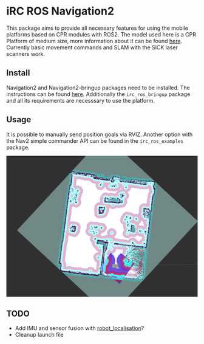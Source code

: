 # iRC ROS Navigation2 
This package aims to provide all necessary features for using the mobile platforms based on CPR modules with ROS2. The model used here is a CPR Platform of medium size, more information about it can be found [here](https://cpr-robots.com/servicerobotics#mobileplatformmedium). Currently basic movement commands and SLAM with the SICK laser scanners work.

## Install
Navigation2 and Navigation2-bringup packages need to be installed. The instructions can be found [here](https://navigation.ros.org/build_instructions/index.html). Additionally the `irc_ros_bringup` package and all its requirements are necesssary to use the platform.

## Usage
It is possible to manually send position goals via RVIZ. Another option with the Nav2 simple commander API can be found in the `irc_ros_examples` package.

![A SLAM test run](doc/slam.png)

## TODO
 - Add IMU and sensor fusion with [robot_localisation](http://docs.ros.org/en/noetic/api/robot_localization/html/index.html)?
 - Cleanup launch file
